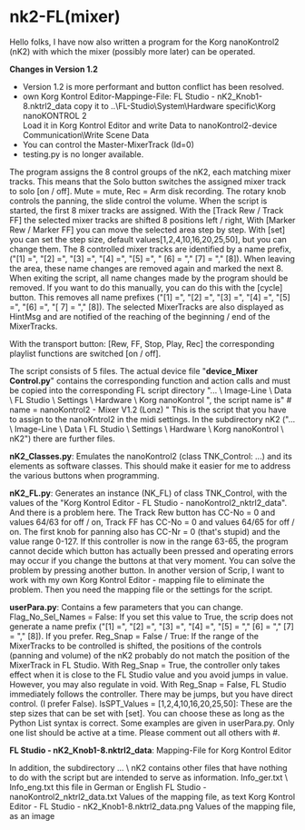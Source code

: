 # nk2-FL(mixer)
Hello folks, I have now also written a program for the Korg nanoKontrol2 (nK2) with which the mixer (possibly more later) can be operated.

<b>Changes in Version 1.2</b>
* Version 1.2 is more performant and button conflict has been resolved.
* own Korg Kontrol Editor-Mappinge-File: FL Studio - nK2_Knob1-8.nktrl2_data
  copy it to ..\FL-Studio\System\Hardware specific\Korg nanoKONTROL 2\
  Load it in Korg Kontrol Editor and write Data to nanoKontrol2-device Communication\Write Scene Data
* You can control the Master-MixerTrack (Id=0)
* testing.py is no longer available.

The program assigns the 8 control groups of the nK2, each matching mixer tracks. This means that the Solo button switches the assigned mixer track to solo [on / off].
Mute = mute, Rec = Arm disk recording. The rotary knob controls the panning, the slide control the volume.
When the script is started, the first 8 mixer tracks are assigned. With the [Track Rew / Track FF] the selected mixer tracks are shifted 8 positions left / right,
With [Marker Rew / Marker FF] ​​you can move the selected area step by step. With [set] you can set the step size, default values ​​[1,2,4,10,16,20,25,50], but you can change them. The 8 controlled mixer tracks are identified by a name prefix, ("[1] =", "[2] =", "[3] =", "[4] =", "[5] =", " [6] = "," [7] = "," [8]).
When leaving the area, these name changes are removed again and marked the next 8. When exiting the script, all name changes made by the program should be removed. If you want to do this manually, you can do this with the [cycle] button. This removes all name prefixes ("[1] =", "[2] =", "[3] =", "[4] =", "[5] =", "[6] =", "[ 7] = "," [8]).
The selected MixerTracks are also displayed as HintMsg and are notified of the reaching of the beginning / end of the MixerTracks.

With the transport button: [Rew, FF, Stop, Play, Rec] the corresponding playlist functions are switched [on / off].

The script consists of 5 files. The actual device file "<b>device_Mixer Control.py</b>" contains the corresponding function and action calls and must be copied into the corresponding FL script directory "... \ Image-Line \ Data \ FL Studio \ Settings \ Hardware \ Korg nanoKontrol ", the script name is" # name = nanoKontrol2 - Mixer V1.2 (Lonz) "
This is the script that you have to assign to the nanoKntrol2 in the midi settings. In the subdirectory nK2 ("... \ Image-Line \ Data \ FL Studio \ Settings \ Hardware \ Korg nanoKontrol \ nK2") there are further files.

<b>nK2_Classes.py</b>: Emulates the nanoKontrol2 (class TNK_Control: ...) and its elements as software classes. This should make it easier for me to address the various buttons when programming.

<b>nK2_FL.py</b>: Generates an instance (NK_FL) of class TNK_Control, with the values ​​of the "Korg Kontrol Editor - FL Studio - nanoKontrol2_nktrl2_data".
	And there is a problem here. The Track Rew button has CC-No = 0 and values ​​64/63 for off / on, Track FF has CC-No = 0 and values ​​64/65 for off / on. The first knob for panning also has CC-Nr = 0 (that's stupid) and the value range 0-127. If this controller is now in the range 63-65, the program cannot decide which button has actually been pressed and operating errors may occur if you change the buttons at that very moment. You can solve the problem by pressing another button.
	In another version of Scrip, I want to work with my own Korg Kontrol Editor - mapping file to eliminate the problem. Then you need the mapping file or the settings for the script.
	
<b>userPara.py</b>: Contains a few parameters that you can change.
	Flag_No_Sel_Names = False: If you set this value to True, the scrip does not generate a name prefix ("[1] =", "[2] =", "[3] =", "[4] =", "[5] = "," [6] = "," [7] = "," [8]).
		If you prefer.
	Reg_Snap = False / True: If the range of the MixerTracks to be controlled is shifted, the positions of the controls (panning and volume) of the nK2 probably do not match the 	position of the MixerTrack in FL Studio. 
		With Reg_Snap = True, the controller only takes effect when it is close to the FL Studio value and you avoid jumps in value.
		However, you may also regulate in void. With Reg_Snap = False, FL Studio immediately follows the controller.
		There may be jumps, but you have direct control. (I prefer False).
	lsSPT_Values ​​= [1,2,4,10,16,20,25,50]: These are the step sizes that can be set with [set]. You can choose these as long as the Python List syntax is correct.
		Some examples are given in userPara.py. Only one list should be active at a time. Please comment out all others with #.

<b>FL Studio - nK2_Knob1-8.nktrl2_data</b>: Mapping-File for Korg Kontrol Editor

In addition, the subdirectory ... \ nK2 contains other files that have nothing to do with the script but are intended to serve as information.
	Info_ger.txt \ Info_eng.txt this file in German or English
	FL Studio - nanoKontrol2_nktrl2_data.txt 						Values ​​of the mapping file, as text
	Korg Kontrol Editor - FL Studio - nK2_Knob1-8.nktrl2_data.png	Values ​​of the mapping file, as an image
